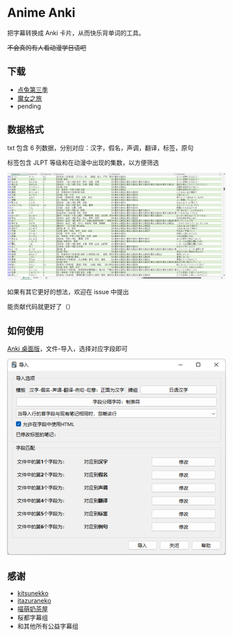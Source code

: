 # Anime Anki

把字幕转换成 Anki 卡片，从而快乐背单词的工具。

~~不会真的有人看动漫学日语吧~~

## 下载
- [点兔第三季](https://github.com/flaribbit/anime-anki/releases/download/v0.1/Gochuumon.wa.Usagi.Desuka.S03.txt)
- [魔女之旅](https://github.com/flaribbit/anime-anki/releases/download/v0.1/Wandering.Witch_The.Journey.of.Elaina.txt)
- pending

## 数据格式
txt 包含 6 列数据，分别对应：汉字，假名，声调，翻译，标签，原句

标签包含 JLPT 等级和在动漫中出现的集数，以方便筛选

![demo](image/demo.png)

如果有其它更好的想法，欢迎在 issue 中提出

能贡献代码就更好了（）

## 如何使用
[Anki 桌面版](https://apps.ankiweb.net/#dlarea)，文件-导入，选择对应字段即可

![demo](image/anki.png)

## 感谢
- [kitsunekko](https://www.kitsunekko.net/)
- [itazuraneko](https://itazuraneko.neocities.org/library/sub.html)
- [喵萌奶茶屋](https://github.com/Nekomoekissaten-SUB/)
- 桜都字幕组
- 和其他所有公益字幕组
